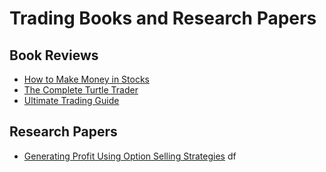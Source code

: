# Trading Books and Research Papers

## Book Reviews

- [How to Make Money in Stocks](https://github.com/eshinhw/quant-books-and-research-papers/blob/main/books/how_to_many_money_in_stock.md)
- [The Complete Turtle Trader](https://github.com/eshinhw/quant-books-and-research-papers/blob/main/books/the_complete_turtle_trader.md)
- [Ultimate Trading Guide]()

## Research Papers

- [Generating Profit Using Option Selling Strategies](https://github.com/eshinhw/quant-books-and-research-papers/blob/main/papers/generating_profit_using_option_selling_strategies.md)
df